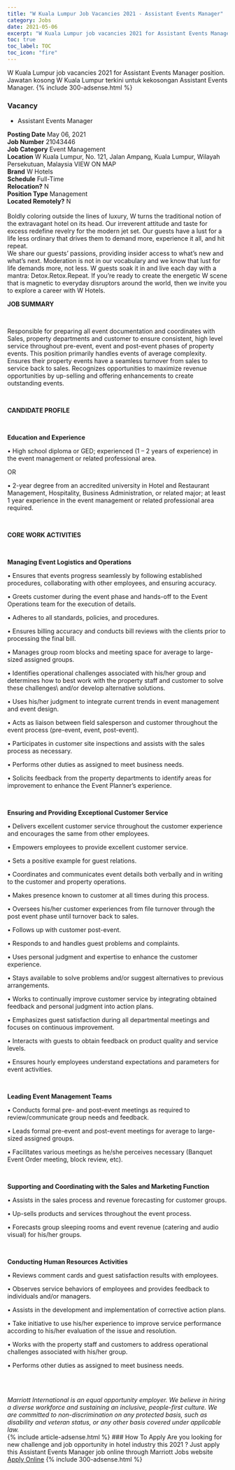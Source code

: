 ```yaml
---
title: "W Kuala Lumpur Job Vacancies 2021 - Assistant Events Manager" 
category: Jobs 
date: 2021-05-06 
excerpt: "W Kuala Lumpur job vacancies 2021 for Assistant Events Manager position. Jawatan kosong W Kuala Lumpur terkini untuk kekosongan Assistant Events Manager." 
toc: true 
toc_label: TOC 
toc_icon: "fire" 
--- 
```


W Kuala Lumpur job vacancies 2021 for Assistant Events Manager position. Jawatan kosong W Kuala Lumpur terkini untuk kekosongan Assistant Events Manager. 
{% include 300-adsense.html %} 
### Vacancy 
- Assistant Events Manager 
<div><div><b>Posting Date</b> May 06, 2021<br><b>Job Number</b> 21043446<br><b>Job Category</b> Event Management<br><b>Location</b> W Kuala Lumpur, No. 121, Jalan Ampang, Kuala Lumpur, Wilayah Persekutuan, Malaysia VIEW ON MAP<br><b>Brand</b> W Hotels<br><b>Schedule</b> Full-Time<br><b>Relocation?</b> N<br><b>Position Type</b> Management<br><b>Located Remotely?</b> N<br><br>Boldly coloring outside the lines of luxury, W turns the traditional notion of the extravagant hotel on its head. Our irreverent attitude and taste for excess redefine revelry for the modern jet set. Our guests have a lust for a life less ordinary that drives them to demand more, experience it all, and hit repeat. <br>We share our guests&#8217; passions, providing insider access to what&#8217;s new and what&#8217;s next. Moderation is not in our vocabulary and we know that lust for life demands more, not less. W guests soak it in and live each day with a mantra: Detox.Retox.Repeat. If you&#8217;re ready to create the energetic W scene that is magnetic to everyday disruptors around the world, then we invite you to explore a career with W Hotels.<br></div><div> <p><strong>JOB SUMMARY</strong></p> <p>&#160;</p> <p>Responsible for preparing all event documentation and coordinates with Sales, property departments and customer to ensure consistent, high level service throughout pre-event, event and post-event phases of property events. This position primarily handles events of average complexity. Ensures their property events have a seamless turnover from sales to service back to sales. Recognizes opportunities to maximize revenue opportunities by up-selling and offering enhancements to create outstanding events.</p> <p>&#160;</p> <p><strong>CANDIDATE PROFILE </strong></p> <p>&#160;</p> <p><strong>Education and Experience</strong></p> <p>&#8226; High school diploma or GED; experienced (1 &#8211; 2 years of experience) in the event management or related professional area.</p> <p>OR</p> <p>&#8226; 2-year degree from an accredited university in Hotel and Restaurant Management, Hospitality, Business Administration, or related major; at least 1 year experience in the event management or related professional area required.</p> <p>&#160;</p> <p><strong>CORE WORK ACTIVITIES</strong></p> <p>&#160;</p> <p><strong>Managing Event Logistics and Operations</strong></p> <p>&#8226; Ensures that events progress seamlessly by following established procedures, collaborating with other employees, and ensuring accuracy.</p> <p>&#8226; Greets customer during the event phase and hands-off to the Event Operations team for the execution of details.</p> <p>&#8226; Adheres to all standards, policies, and procedures.</p> <p>&#8226; Ensures billing accuracy and conducts bill reviews with the clients prior to processing the final bill.</p> <p>&#8226; Manages group room blocks and meeting space for average to large-sized assigned groups.</p> <p>&#8226; Identifies operational challenges associated with his/her group and determines how to best work with the property staff and customer to solve these challenges\ and/or develop alternative solutions.</p> <p>&#8226; Uses his/her judgment to integrate current trends in event management and event design.</p> <p>&#8226; Acts as liaison between field salesperson and customer throughout the event process (pre-event, event, post-event).</p> <p>&#8226; Participates in customer site inspections and assists with the sales process as necessary.</p> <p>&#8226; Performs other duties as assigned to meet business needs.</p> <p>&#8226; Solicits feedback from the property departments to identify areas for improvement to enhance the Event Planner&#8217;s experience.</p> <p>&#160;</p> <p><strong>Ensuring and Providing Exceptional Customer Service </strong></p> <p>&#8226; Delivers excellent customer service throughout the customer experience and encourages the same from other employees.</p> <p>&#8226; Empowers employees to provide excellent customer service.</p> <p>&#8226; Sets a positive example for guest relations.</p> <p>&#8226; Coordinates and communicates event details both verbally and in writing to the customer and property operations.</p> <p>&#8226; Makes presence known to customer at all times during this process.</p> <p>&#8226; Oversees his/her customer experiences from file turnover through the post event phase until turnover back to sales.</p> <p>&#8226; Follows up with customer post-event.</p> <p>&#8226; Responds to and handles guest problems and complaints.</p> <p>&#8226; Uses personal judgment and expertise to enhance the customer experience.</p> <p>&#8226; Stays available to solve problems and/or suggest alternatives to previous arrangements.</p> <p>&#8226; Works to continually improve customer service by integrating obtained feedback and personal judgment into action plans.</p> <p>&#8226; Emphasizes guest satisfaction during all departmental meetings and focuses on continuous improvement.</p> <p>&#8226; Interacts with guests to obtain feedback on product quality and service levels.</p> <p>&#8226; Ensures hourly employees understand expectations and parameters for event activities.</p> <p>&#160;</p> <p><strong>Leading Event Management Teams</strong></p> <p>&#8226; Conducts formal pre- and post-event meetings as required to review/communicate group needs and feedback.</p> <p>&#8226; Leads formal pre-event and post-event meetings for average to large-sized assigned groups.</p> <p>&#8226; Facilitates various meetings as he/she perceives necessary (Banquet Event Order meeting, block review, etc).</p> <p>&#160;</p> <p><strong>Supporting and Coordinating with the Sales and Marketing Function</strong></p> <p>&#8226; Assists in the sales process and revenue forecasting for customer groups.</p> <p>&#8226; Up-sells products and services throughout the event process.</p> <p>&#8226; Forecasts group sleeping rooms and event revenue (catering and audio visual) for his/her groups.</p> <p>&#160;</p> <p><strong>Conducting Human Resources Activities</strong></p> <p>&#8226; Reviews comment cards and guest satisfaction results with employees.</p> <p>&#8226; Observes service behaviors of employees and provides feedback to individuals and/or managers.</p> <p>&#8226; Assists in the development and implementation of corrective action plans.</p> <p>&#8226; Take initiative to use his/her experience to improve service performance according to his/her evaluation of the issue and resolution.</p> <p>&#8226; Works with the property staff and customers to address operational challenges associated with his/her group.</p> <p>&#8226; Performs other duties as assigned to meet business needs.</p> <p>&#160;</p> </div> <div> &#160;</div> <em>Marriott International is an equal opportunity employer.&#160;We believe in hiring a diverse workforce and sustaining an inclusive, people-first culture.&#160;We are committed to non-discrimination on&#160;any&#160;protected&#160;basis, such as disability and veteran status, or any other basis covered under applicable law.</em><br></div> 
{% include article-adsense.html %} 
### How To Apply 
Are you looking for new challenge and job opportunity in hotel industry this 2021 ?
Just apply this Assistant Events Manager job online through Marriott Jobs website 
<a href="https://jobs.marriott.com/marriott/jobs/21043446?lang=en-us" class="btn btn--info" target="_blank" rel="nofollow noopenner">Apply Online</a> 
{% include 300-adsense.html %} 
